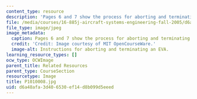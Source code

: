 ```yaml
---
content_type: resource
description: 'Pages 6 and 7 show the process for aborting and terminating an EVA; '
file: /media/courses/16-885j-aircraft-systems-engineering-fall-2005/d6a48afa3d406530ef14d8b099d5eeed_P1010008.jpg
file_type: image/jpeg
image_metadata:
  caption: Pages 6 and 7 show the process for aborting and terminating an EVA;
  credit: 'Credit: Image courtesy of MIT OpenCourseWare.'
  image-alt: Instructions for aborting and terminating an EVA.
learning_resource_types: []
ocw_type: OCWImage
parent_title: Related Resources
parent_type: CourseSection
resourcetype: Image
title: P1010008.jpg
uid: d6a48afa-3d40-6530-ef14-d8b099d5eeed
---
```

